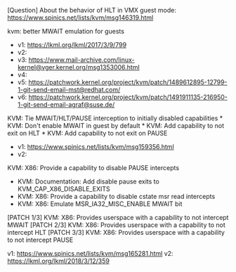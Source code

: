 
[Question] About the behavior of HLT in VMX guest mode: https://www.spinics.net/lists/kvm/msg146319.html


kvm: better MWAIT emulation for guests
* v1: https://lkml.org/lkml/2017/3/9/799
* v2: 
* v3: https://www.mail-archive.com/linux-kernel@vger.kernel.org/msg1353006.html
* v4: 
* v5: https://patchwork.kernel.org/project/kvm/patch/1489612895-12799-1-git-send-email-mst@redhat.com/
* v6: https://patchwork.kernel.org/project/kvm/patch/1491911135-216950-1-git-send-email-agraf@suse.de/



KVM: Tie MWAIT/HLT/PAUSE interception to initially disabled capabilities
    * KVM: Don't enable MWAIT in guest by default
    * KVM: Add capability to not exit on HLT
    * KVM: Add capability to not exit on PAUSE
- v1: https://www.spinics.net/lists/kvm/msg159356.html
- v2: 


KVM: X86: Provide a capability to disable PAUSE intercepts




* KVM: Documentation: Add disable pause exits to KVM_CAP_X86_DISABLE_EXITS
* KVM: X86: Provide a capability to disable cstate msr read intercepts
* KVM: X86: Emulate MSR_IA32_MISC_ENABLE MWAIT bit


[PATCH 1/3] KVM: X86: Provides userspace with a capability to not intercept MWAIT
[PATCH 2/3] KVM: X86: Provides userspace with a capability to not intercept HLT
[PATCH 3/3] KVM: X86: Provides userspace with a capability to not intercept PAUSE

v1: https://www.spinics.net/lists/kvm/msg165281.html
v2: https://lkml.org/lkml/2018/3/12/359